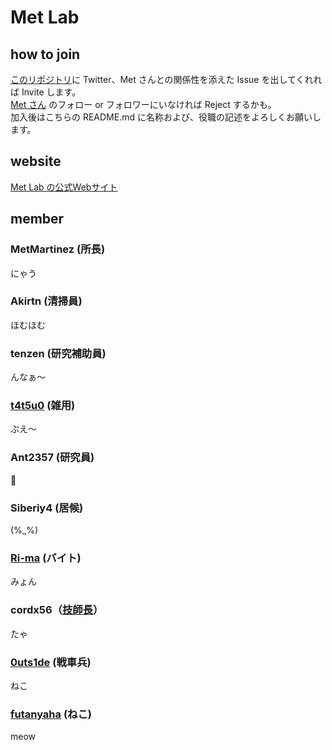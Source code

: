 # Met Lab

## how to join

[このリポジトリ](https://github.com/MetLaboratory/member)に Twitter、Met さんとの関係性を添えた Issue を出してくれれば Invite します。   
[Met さん](https://twitter.com/ZQ875328) のフォロー or フォロワーにいなければ Reject するかも。  
加入後はこちらの README.md に名称および、役職の記述をよろしくお願いします。

## website
[Met Lab の公式Webサイト](https://metlaboratory.github.io/met-site/ "Met Lab")

## member

### MetMartinez (所長)
にゃう

### Akirtn (清掃員)
ほむほむ  

### tenzen (研究補助員)
んなぁ〜

### [t4t5u0](https://twitter.com/i4mwh4ti4m) (雑用)
ぷえ〜

### Ant2357 (研究員)
:ant:

### Siberiy4 (居候)
(%_%)

### [Ri-ma](https://twitter.com/strimuer213p) (バイト)
みょん

### cordx56（[技師長](https://twitter.com/ZQ875328/status/1499726580788375555)）
たゃ

### [0uts1de](https://twitter.com/0uts1de_c) (戦車兵)
ねこ

### [futanyaha](https://twitter.com/futanyaha) (ねこ)
meow